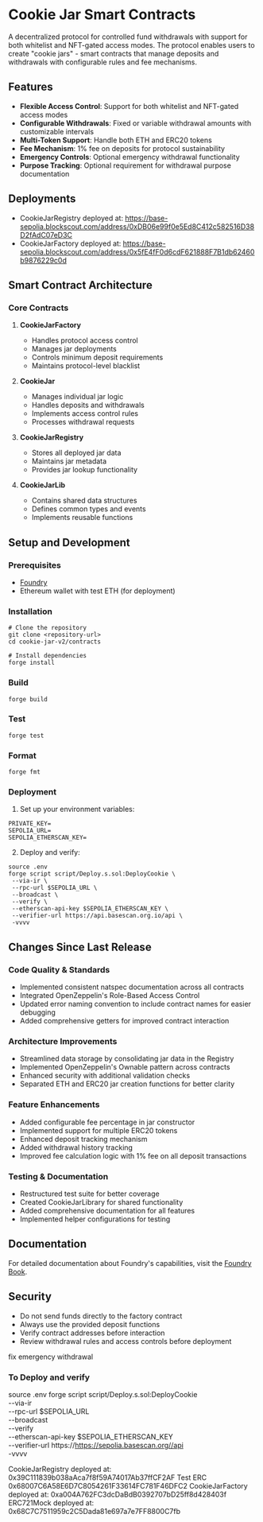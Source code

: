 # Cookie Jar Smart Contracts

A decentralized protocol for controlled fund withdrawals with support for both whitelist and NFT-gated access modes. The protocol enables users to create "cookie jars" - smart contracts that manage deposits and withdrawals with configurable rules and fee mechanisms.

## Features

- **Flexible Access Control**: Support for both whitelist and NFT-gated access modes
- **Configurable Withdrawals**: Fixed or variable withdrawal amounts with customizable intervals
- **Multi-Token Support**: Handle both ETH and ERC20 tokens
- **Fee Mechanism**: 1% fee on deposits for protocol sustainability
- **Emergency Controls**: Optional emergency withdrawal functionality
- **Purpose Tracking**: Optional requirement for withdrawal purpose documentation

## Deployments

- CookieJarRegistry deployed at: https://base-sepolia.blockscout.com/address/0xDB06e99f0e5Ed8C412c582516D38D2fAdC07eD3C
- CookieJarFactory deployed at: https://base-sepolia.blockscout.com/address/0x5fE4fF0d6cdF621888F7B1db62460b9876229c0d

## Smart Contract Architecture

### Core Contracts

1. **CookieJarFactory**

   - Handles protocol access control
   - Manages jar deployments
   - Controls minimum deposit requirements
   - Maintains protocol-level blacklist

2. **CookieJar**

   - Manages individual jar logic
   - Handles deposits and withdrawals
   - Implements access control rules
   - Processes withdrawal requests

3. **CookieJarRegistry**

   - Stores all deployed jar data
   - Maintains jar metadata
   - Provides jar lookup functionality

4. **CookieJarLib**
   - Contains shared data structures
   - Defines common types and events
   - Implements reusable functions

## Setup and Development

### Prerequisites

- [Foundry](https://book.getfoundry.sh/)
- Ethereum wallet with test ETH (for deployment)

### Installation

```shell
# Clone the repository
git clone <repository-url>
cd cookie-jar-v2/contracts

# Install dependencies
forge install
```

### Build

```shell
forge build
```

### Test

```shell
forge test
```

### Format

```shell
forge fmt
```

### Deployment

1. Set up your environment variables:

```shell
PRIVATE_KEY=
SEPOLIA_URL=
SEPOLIA_ETHERSCAN_KEY=
```

2. Deploy and verify:

```shell
source .env
forge script script/Deploy.s.sol:DeployCookie \
 --via-ir \
 --rpc-url $SEPOLIA_URL \
 --broadcast \
 --verify \
 --etherscan-api-key $SEPOLIA_ETHERSCAN_KEY \
 --verifier-url https://api.basescan.org.io/api \
 -vvvv
```

## Changes Since Last Release

### Code Quality & Standards

- Implemented consistent natspec documentation across all contracts
- Integrated OpenZeppelin's Role-Based Access Control
- Updated error naming convention to include contract names for easier debugging
- Added comprehensive getters for improved contract interaction

### Architecture Improvements

- Streamlined data storage by consolidating jar data in the Registry
- Implemented OpenZeppelin's Ownable pattern across contracts
- Enhanced security with additional validation checks
- Separated ETH and ERC20 jar creation functions for better clarity

### Feature Enhancements

- Added configurable fee percentage in jar constructor
- Implemented support for multiple ERC20 tokens
- Enhanced deposit tracking mechanism
- Added withdrawal history tracking
- Improved fee calculation logic with 1% fee on all deposit transactions

### Testing & Documentation

- Restructured test suite for better coverage
- Created CookieJarLibrary for shared functionality
- Added comprehensive documentation for all features
- Implemented helper configurations for testing

## Documentation

For detailed documentation about Foundry's capabilities, visit the [Foundry Book](https://book.getfoundry.sh/).

## Security

- Do not send funds directly to the factory contract
- Always use the provided deposit functions
- Verify contract addresses before interaction
- Review withdrawal rules and access controls before deployment

fix emergency withdrawal


### To Deploy and verify 
source .env
forge script script/Deploy.s.sol:DeployCookie \
  --via-ir \
  --rpc-url $SEPOLIA_URL \
  --broadcast \
  --verify \
  --etherscan-api-key $SEPOLIA_ETHERSCAN_KEY \
  --verifier-url https://https://sepolia.basescan.org//api \
  -vvvv

   CookieJarRegistry deployed at:  0x39C111839b038aAca7f8f59A74017Ab37ffCF2AF
  Test ERC 0x68007C6A58E6D7C8054261F33614FC781F46DFC2
  CookieJarFactory deployed at:  0xa004A762FC3dcDaBdB0392707bD25ff8d428403f
    ERC721Mock deployed at: 0x68C7C7511959c2C5Dada81e697a7e7FF8800C7fb
